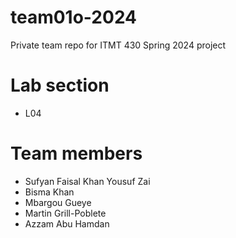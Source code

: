 # team01o-2024
Private team repo for ITMT 430 Spring 2024 project

# Lab section 
* L04

# Team members 
* Sufyan Faisal Khan Yousuf Zai
* Bisma Khan
* Mbargou Gueye
* Martin Grill-Poblete
* Azzam Abu Hamdan

